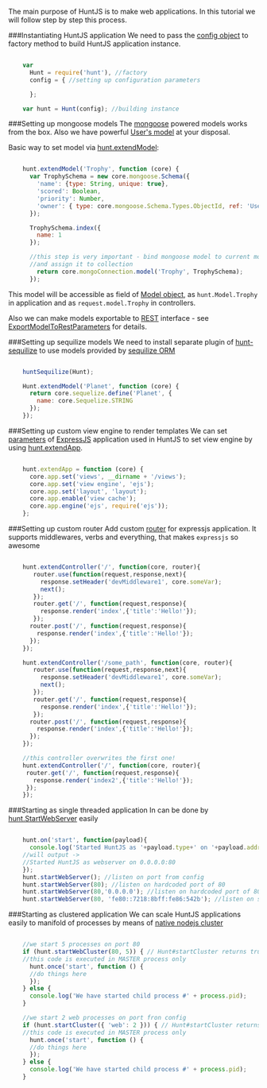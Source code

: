 The main purpose of HuntJS is to make web applications.
In this tutorial we will follow step by step this process.



###Instantiating HuntJS application
We need to pass the [config object](/documentation/config.html) to factory method
to build HuntJS application instance.


```javascript

    var
      Hunt = require('hunt'), //factory
      config = { //setting up configuration parameters

      };

    var hunt = Hunt(config); //building instance

```

###Setting up mongoose models
The [mongoose](http://mongoosejs.com/) powered models works from the box.
Also we have powerful [User's model](/documentation/User.html) at your disposal.

Basic way to set model via [hunt.extendModel](/documentation/Hunt.html#extendModel):

```javascript

    hunt.extendModel('Trophy', function (core) {
      var TrophySchema = new core.mongoose.Schema({
        'name': {type: String, unique: true},
        'scored': Boolean,
        'priority': Number,
        'owner': { type: core.mongoose.Schema.Types.ObjectId, ref: 'User' }
      });

      TrophySchema.index({
        name: 1
      });

      //this step is very important - bind mongoose model to current mongo database connection
      //and assign it to collection
        return core.mongoConnection.model('Trophy', TrophySchema);
      });

```

This model will be accessible as field of [Model object](/documentation/model.html),
as `hunt.Model.Trophy` in application and as `request.model.Trophy` in controllers.


Also we can make models exportable to
[REST](http://www.restapitutorial.com/) interface -
see [ExportModelToRestParameters](http://huntjs.herokuapp.com/documentation/ExportModelToRestParameters.html)
for details.


###Setting up sequilize models
We need to install separate plugin of [hunt-sequilize](https://www.npmjs.org/package/hunt-sequilize)
to use models provided by [sequilize ORM](https://www.npmjs.org/package/sequelize)

```javascript

    huntSequilize(Hunt);

    Hunt.extendModel('Planet', function (core) {
      return core.sequelize.define('Planet', {
        name: core.Sequelize.STRING
      });
    });

```


###Setting up custom view engine to render templates
We can set [parameters](http://expressjs.com/4x/api.html#app-settings) of
[ExpressJS](http://expressjs.com/) application used in HuntJS to set view engine
by using [hunt.extendApp](/documentation/Hunt.html#extendApp).

```javascript

    hunt.extendApp = function (core) {
      core.app.set('views', __dirname + '/views');
      core.app.set('view engine', 'ejs');
      core.app.set('layout', 'layout');
      core.app.enable('view cache');
      core.app.engine('ejs', require('ejs'));
    };

```


###Setting up custom router
Add custom [router](http://expressjs.com/api.html#router) for expressjs application.
It supports middlewares, verbs and everything, that makes `expressjs` so awesome

```javascript

    hunt.extendController('/', function(core, router){
       router.use(function(request,response,next){
         response.setHeader('devMiddleware1', core.someVar);
         next();
       });
       router.get('/', function(request,response){
         response.render('index',{'title':'Hello!'});
       });
      router.post('/', function(request,response){
        response.render('index',{'title':'Hello!'});
      });
    });

    hunt.extendController('/some_path', function(core, router){
       router.use(function(request,response,next){
         response.setHeader('devMiddleware1', core.someVar);
         next();
       });
       router.get('/', function(request,response){
         response.render('index',{'title':'Hello!'});
       });
      router.post('/', function(request,response){
        response.render('index',{'title':'Hello!'});
      });
    });

    //this controller overwrites the first one!
    hunt.extendController('/', function(core, router){
     router.get('/', function(request,response){
       response.render('index2',{'title':'Hello!'});
     });
    });

```


###Starting as single threaded application
In can be done by [hunt.StartWebServer](/documentation/Hunt.html#startWebServer) easily

```javascript

    hunt.on('start', function(payload){
      console.log('Started HuntJS as '+payload.type+' on '+payload.address+':'+payload.port);
    //will output ->
    //Started HuntJS as webserver on 0.0.0.0:80
    });
    hunt.startWebServer(); //listen on port from config
    hunt.startWebServer(80); //listen on hardcoded port of 80
    hunt.startWebServer(80,'0.0.0.0'); //listen on hardcoded port of 80, listening to all interfaces
    hunt.startWebServer(80, 'fe80::7218:8bff:fe86:542b'); //listen on specified IPv6 address

```

###Starting as clustered application
We can scale HuntJS applications easily to manifold
of processes by means of [native nodejs cluster](http://nodejs.org/api/cluster.html)

```javascript

    //we start 5 processes on port 80
    if (hunt.startWebCluster(80, 5)) { // Hunt#startCluster returns true for MASTER process
    //this code is executed in MASTER process only
      hunt.once('start', function () {
      //do things here
      });
    } else {
      console.log('We have started child process #' + process.pid);
    }

    //we start 2 web processes on port fron config
    if (hunt.startCluster({ 'web': 2 })) { // Hunt#startCluster returns true for MASTER process
    //this code is executed in MASTER process only
      hunt.once('start', function () {
      //do things here
      });
    } else {
      console.log('We have started child process #' + process.pid);
    }

```